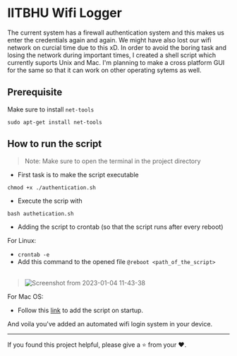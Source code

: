 # IITBHU Wifi Logger
The current system has a firewall authentication system and this makes us enter the credentials again and again. We might have also lost our wifi network on curcial time due to this xD. In order to avoid the boring task and losing the network during important times, I created a shell script which currently suports Unix and Mac. I'm planning to make a cross platform GUI for the same so that it can work on other operating sytems as well.

## Prerequisite
Make sure to install `net-tools`
```
sudo apt-get install net-tools
```
## How to run the script
> Note: Make sure to open the terminal in the project directory
- First task is to make the script executable
```
chmod +x ./authentication.sh
```
- Execute the scrip with
```
bash authetication.sh
```
- Adding the script to crontab (so that the script runs after every reboot)

For Linux:
  - `crontab -e`
  - Add this command to the opened file `@reboot <path_of_the_script>` <br></br>
  > ![Screenshot from 2023-01-04 11-43-38](https://user-images.githubusercontent.com/76884959/210495096-d4067e61-a09a-4e0e-b058-e2ecd9c83290.png)

For Mac OS:
- Follow this [link](https://stackoverflow.com/questions/6442364/running-script-upon-login-in-mac-os-x#:~:text=478-,Follow%20this%3A,-start%20Automator.app) to add the script on startup.

And voila you've added an automated wifi login system in your device.

---
If you found this project helpful, please give a ⭐ from your ♥.
